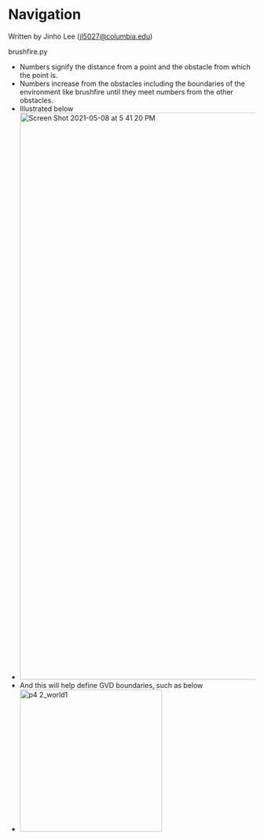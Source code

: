 # Navigation

Written by Jinho Lee (jl5027@columbia.edu)

brushfire.py
- Numbers signify the distance from a point and the obstacle from which the point is.
- Numbers increase from the obstacles including the boundaries of the environment like brushfire until they meet numbers from the other obstacles. 
- Illustrated below
- <img width="1152" alt="Screen Shot 2021-05-08 at 5 41 20 PM" src="https://user-images.githubusercontent.com/60580427/117532868-9fb9d780-b024-11eb-944d-18680d3c2346.png">
- And this will help define GVD boundaries, such as below
- <img width="289" alt="p4 2_world1" src="https://user-images.githubusercontent.com/60580427/117532846-857ff980-b024-11eb-8a8b-63f85bd14aef.png">

